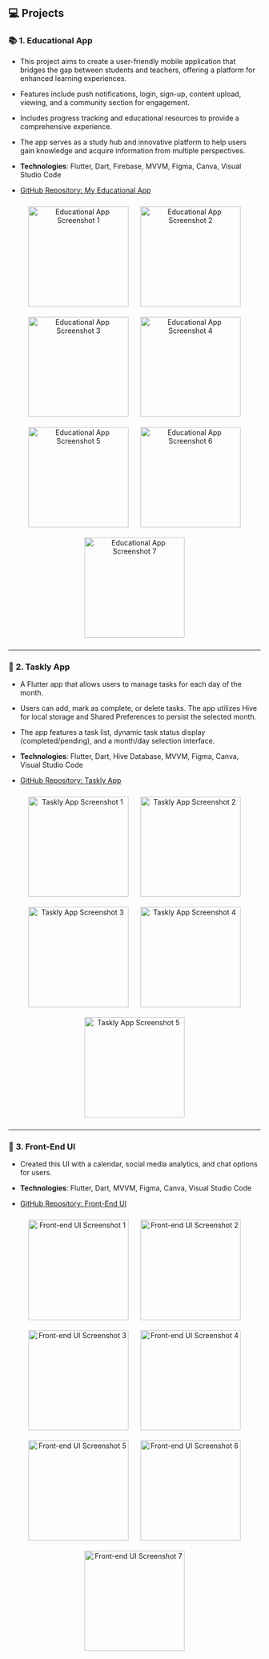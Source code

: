 ## 💻 Projects

### 📚 **1. Educational App**
- This project aims to create a user-friendly mobile application that bridges the gap between students and teachers, offering a platform for enhanced learning experiences.
- Features include push notifications, login, sign-up, content upload, viewing, and a community section for engagement.
- Includes progress tracking and educational resources to provide a comprehensive experience.
- The app serves as a study hub and innovative platform to help users gain knowledge and acquire information from multiple perspectives.

- **Technologies**: Flutter, Dart, Firebase, MVVM, Figma, Canva, Visual Studio Code
- [GitHub Repository: My Educational App](https://github.com/Talhailyas309/MyEducationalApp)

<div align="center">
  <img src="assets/images/1.jpg" alt="Educational App Screenshot 1" width="200px" height="auto" style="display: inline-block; margin: 10px;">
  <img src="assets/images/2.jpg" alt="Educational App Screenshot 2" width="200px" height="auto" style="display: inline-block; margin: 10px;">
  <img src="assets/images/3.jpg" alt="Educational App Screenshot 3" width="200px" height="auto" style="display: inline-block; margin: 10px;">
  <img src="assets/images/4.jpg" alt="Educational App Screenshot 4" width="200px" height="auto" style="display: inline-block; margin: 10px;">
  <img src="assets/images/5.jpg" alt="Educational App Screenshot 5" width="200px" height="auto" style="display: inline-block; margin: 10px;">
  <img src="assets/images/6.jpg" alt="Educational App Screenshot 6" width="200px" height="auto" style="display: inline-block; margin: 10px;">
  <img src="assets/images/7.jpg" alt="Educational App Screenshot 7" width="200px" height="auto" style="display: inline-block; margin: 10px;">
</div>

---

### 📅 **2. Taskly App**
- A Flutter app that allows users to manage tasks for each day of the month.
- Users can add, mark as complete, or delete tasks. The app utilizes Hive for local storage and Shared Preferences to persist the selected month.
- The app features a task list, dynamic task status display (completed/pending), and a month/day selection interface.

- **Technologies**: Flutter, Dart, Hive Database, MVVM, Figma, Canva, Visual Studio Code
- [GitHub Repository: Taskly App](https://github.com/Talhailyas309/TasklyApp)

<div align="center">
  <img src="assets/images/01.jpg" alt="Taskly App Screenshot 1" width="200px" height="auto" style="display: inline-block; margin: 10px;">
  <img src="assets/images/02.jpg" alt="Taskly App Screenshot 2" width="200px" height="auto" style="display: inline-block; margin: 10px;">
  <img src="assets/images/03.jpg" alt="Taskly App Screenshot 3" width="200px" height="auto" style="display: inline-block; margin: 10px;">
  <img src="assets/images/04.jpg" alt="Taskly App Screenshot 4" width="200px" height="auto" style="display: inline-block; margin: 10px;">
  <img src="assets/images/05.jpg" alt="Taskly App Screenshot 5" width="200px" height="auto" style="display: inline-block; margin: 10px;">
</div>

---

### 💬 **3. Front-End UI**
- Created this UI with a calendar, social media analytics, and chat options for users.

- **Technologies**: Flutter, Dart, MVVM, Figma, Canva, Visual Studio Code
- [GitHub Repository: Front-End UI](https://github.com/Talhailyas309/TasklyApp)

<div align="center">
  <img src="assets/images/10.jpg" alt="Front-end UI Screenshot 1" width="200px" height="auto" style="display: inline-block; margin: 10px;">
  <img src="assets/images/20.jpg" alt="Front-end UI Screenshot 2" width="200px" height="auto" style="display: inline-block; margin: 10px;">
  <img src="assets/images/30.jpg" alt="Front-end UI Screenshot 3" width="200px" height="auto" style="display: inline-block; margin: 10px;">
  <img src="assets/images/40.jpg" alt="Front-end UI Screenshot 4" width="200px" height="auto" style="display: inline-block; margin: 10px;">
  <img src="assets/images/50.jpg" alt="Front-end UI Screenshot 5" width="200px" height="auto" style="display: inline-block; margin: 10px;">
  <img src="assets/images/60.jpg" alt="Front-end UI Screenshot 6" width="200px" height="auto" style="display: inline-block; margin: 10px;">
  <img src="assets/images/70.jpg" alt="Front-end UI Screenshot 7" width="200px" height="auto" style="display: inline-block; margin: 10px;">
</div>
